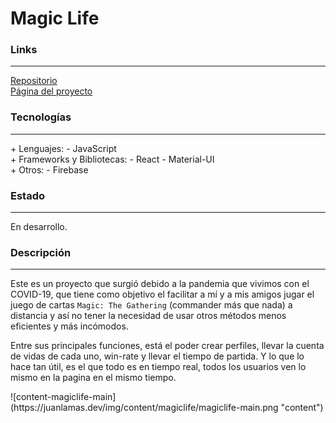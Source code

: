 # Magic Life

### Links

---

[Repositorio](https://github.com/cococov/magiclife)<br/>
[Página del proyecto](https://magiclife.juanlamas.dev/)

### Tecnologías

---

<div class="list-super-index">
+ Lenguajes:
 - JavaScript
</div>

<div class="list-super-index">
+ Frameworks y Bibliotecas:
 - React
 - Material-UI
</div>

<div class="list-super-index">
+ Otros:
 - Firebase
</div>

### Estado

---

En desarrollo.

### Descripción

---

Este es un proyecto que surgió debido a la pandemia que vivimos con el COVID-19, que tiene como objetivo el facilitar a mí y a mis amigos jugar el juego de cartas `Magic: The Gathering` (commander más que nada) a distancia y así no tener la necesidad de usar otros métodos menos eficientes y más incómodos.

Entre sus principales funciones, está el poder crear perfiles, llevar la cuenta de vidas de cada uno, win-rate y llevar el tiempo de partida. Y lo que lo hace tan útil, es el que todo es en tiempo real, todos los usuarios ven lo mismo en la pagina en el mismo tiempo.

<div class="img-content-div">
![content-magiclife-main](https://juanlamas.dev/img/content/magiclife/magiclife-main.png "content")
</div>